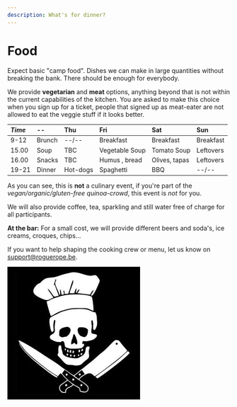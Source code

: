 ```yaml
---
description: What's for dinner?
---
```


# Food

Expect basic "camp food". Dishes we can make in large quantities without breaking the bank. There should be enough for everybody.

We provide **vegetarian** and **meat** options, anything beyond that is not within the current capabilities of the kitchen. 
You are asked to make this choice when you sign up for a ticket, people that signed up as meat-eater are not allowed to eat the veggie stuff if it looks better.

|*Time* | --     | Thu     | Fri            | Sat          | Sun       |
| :---  | :---   | :---    | :---           | :---         | :---      |
| 9-12  | Brunch | --/--   | Breakfast      | Breakfast    | Breakfast |
| 15.00 | Soup   | TBC     | Vegetable Soup | Tomato Soup  | Leftovers |
| 16.00 | Snacks | TBC     | Humus , bread  | Olives, tapas| Leftovers |
| 19-21 | Dinner | Hot-dogs| Spaghetti      | BBQ          | --/--     |

As you can see, this is **not** a culinary event, if you're part of the *vegan/organic/gluten-free quinoa-crowd*, this event is *not* for you.

We will also provide coffee, tea, sparkling and still water free of charge for all participants.

**At the bar:** For a small cost, we will provide different beers and soda's, ice creams, croques, chips...

If you want to help shaping the cooking crew or menu, let us know on support@roguerope.be.

![](.gitbook/assets/image%20%281%29.png)